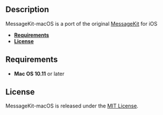 
## Description

MessageKit-macOS is a port of the original [MessageKit](https://github.com/MessageKit/MessageKit) for iOS

* [**Requirements**](#requirements)
* [**License**](#license)

## Requirements

- **Mac OS 10.11** or later


## License
MessageKit-macOS is released under the [MIT License](https://github.com/MessageKit/MessageKit/blob/master/LICENSE.md).
